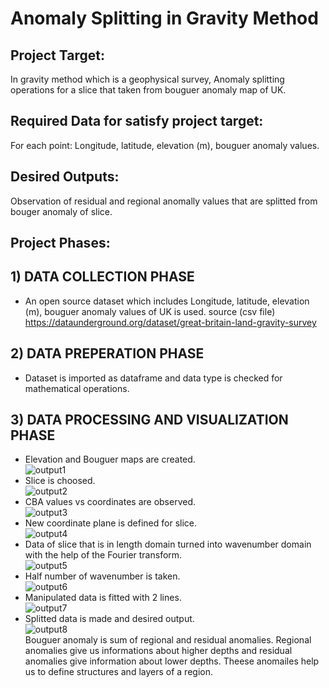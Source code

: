 # Anomaly Splitting in Gravity Method
## Project Target:
In gravity method which is a geophysical survey, Anomaly splitting operations for a slice that taken from bouguer anomaly map of UK. 
## Required Data for satisfy project target: 
For each point: Longitude, latitude, elevation (m), bouguer anomaly values.
## Desired Outputs: 
Observation of residual and regional anomally values that are splitted from bouger anomaly of slice.
## Project Phases:
  ##  1) DATA COLLECTION PHASE
  - An open source dataset which includes Longitude, latitude, elevation (m), bouguer anomaly values of UK is used. source (csv file)  https://dataunderground.org/dataset/great-britain-land-gravity-survey  

  ##  2) DATA PREPERATION PHASE
  - Dataset is imported as dataframe and data type is checked for mathematical operations.
  ##  3) DATA PROCESSING AND VISUALIZATION PHASE
- Elevation and Bouguer maps are created. <br/>
  ![output1](https://user-images.githubusercontent.com/114949587/225301124-043626e5-433d-4b01-88fe-e5de2093ca79.png)
- Slice is choosed. <br/>
  ![output2](https://user-images.githubusercontent.com/114949587/225301275-d77d17a7-03c0-4daf-b0d1-c40ecc085986.png)  
- CBA values vs coordinates are observed. <br/>
  ![output3](https://user-images.githubusercontent.com/114949587/225303231-f3bcbeef-7757-43c9-98c2-efcd3595bb6f.png)
- New coordinate plane is defined for slice.<br/>
  ![output4](https://user-images.githubusercontent.com/114949587/225303300-d88dab64-55c0-4952-b2ed-3ea51aa28021.png)
- Data of slice that is in length domain turned into wavenumber domain with the help of the Fourier transform.<br/>
  ![output5](https://user-images.githubusercontent.com/114949587/225303340-06bb5779-9aac-4452-8456-6247d02445e8.png)
- Half number of wavenumber is taken.<br/>
  ![output6](https://user-images.githubusercontent.com/114949587/225303384-937f0271-8958-4488-8372-d9056fc07fbd.png)
- Manipulated data is fitted with 2 lines.<br/>
  ![output7](https://user-images.githubusercontent.com/114949587/225303432-18d9a63a-65c9-4ba7-9fd1-cea8823dbd76.png)
- Splitted data is made and desired output. <br/>
  ![output8](https://user-images.githubusercontent.com/114949587/225303483-a80f7290-3695-43df-bad1-195c3a9309af.png) <br/>
Bouguer anomaly is sum of regional and residual anomalies. Regional anomalies give us informations about higher depths and residual anomalies give information about lower depths. Theese anomailes help us to define structures and layers of a region.
